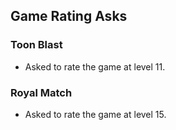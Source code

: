 ## Game Rating Asks

### Toon Blast

*   Asked to rate the game at level 11.

### Royal Match

*   Asked to rate the game at level 15.